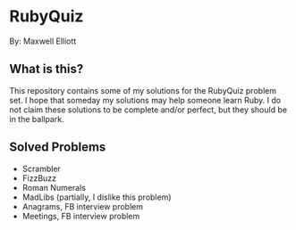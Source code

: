 RubyQuiz
===========

By: Maxwell Elliott

What is this?
---------------
This repository contains some of my solutions for the RubyQuiz problem set. I hope that someday my solutions may help someone learn Ruby.  I do not claim these solutions to be complete and/or perfect, but they should be in the ballpark.



Solved Problems
----------------
* Scrambler
* FizzBuzz
* Roman Numerals
* MadLibs (partially,  I dislike this problem)
* Anagrams, FB interview problem
* Meetings, FB interview problem